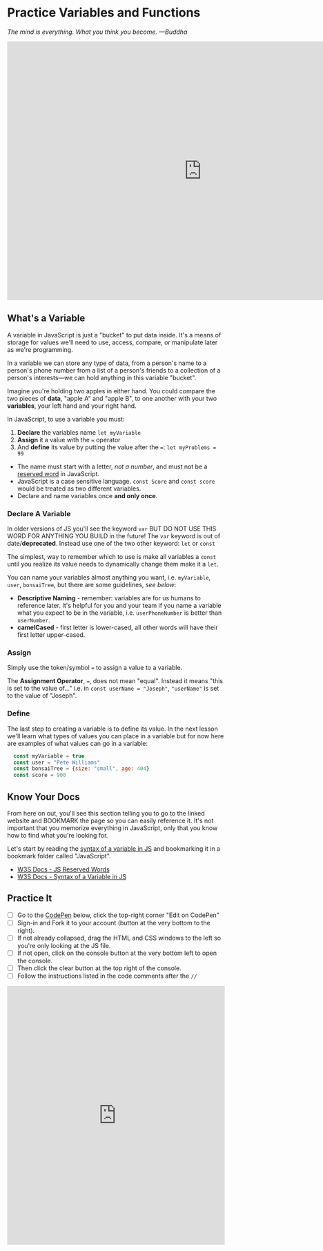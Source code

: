 # Practice Variables and Functions

*The mind is everything. What you think you become. —Buddha*

<iframe src="https://player.vimeo.com/video/377416059" width="900" height="600" frameborder="0" allow="autoplay; fullscreen" allowfullscreen></iframe>

## What's a Variable

A variable in JavaScript is just a "bucket" to put data inside. It's a means of storage for values we'll need to use, access, compare, or manipulate later as we're programming.

In a variable we can store any type of data, from a person's name to a person's phone number from a list of a person's friends to a collection of a person's interests—we can hold anything in this variable "bucket".

Imagine you're holding two apples in either hand. You could compare the two pieces of **data**, "apple A" and "apple B", to one another with your two **variables**, your left hand and your right hand.

In JavaScript, to use a variable you must:

1. **Declare** the variables name `let myVariable`
2. **Assign** it a value with the `=` operator
3. And **define** its value by putting the value after the `=`: `let myProblems = 99`

* The name must start with a letter, *not a number*, and must not be a [reserved word](https://www.w3schools.com/js/js_reserved.asp) in JavaScript.
* JavaScript is a case sensitive language. `const Score` and `const score` would be treated as two different variables.
* Declare and name variables once **and only once**.

### Declare A Variable

In older versions of JS you'll see the keyword `var` BUT DO NOT USE THIS WORD FOR ANYTHING YOU BUILD in the future! The `var` keyword is out of date/**deprecated**. Instead use one of the two other keyword: `let` or `const`

The simplest, way to remember which to use is make all variables a `const` until you realize its value needs to dynamically change them make it a `let`.

You can name your variables almost anything you want, i.e. `myVariable`, `user`, `bonsaiTree`, but there are some guidelines, *see below*:

* **Descriptive Naming** - remember: variables are for us humans to reference later. It's helpful for you and your team if you name a variable what you expect to be in the variable, i.e. `userPhoneNumber` is better than `userNumber`.
* **camelCased** - first letter is lower-cased, all other words will have their first letter upper-cased.

### Assign

Simply use the token/symbol `=` to assign a value to a variable.

The **Assignment Operator**, `=`, does not mean "equal". Instead it means "this is set to the value of..." i.e. in `const userName = "Joseph"`, `"userName"` is set to the value of "Joseph".

### Define

The last step to creating a variable is to define its value. In the next lesson we'll learn what types of values you can place in a variable but for now here are examples of what values can go in a variable:

```javascript
  const myVariable = true
  const user = "Pete Williams"
  const bonsaiTree = {size: "small", age: 404}
  const score = 900
```

## Know Your Docs

From here on out, you'll see this section telling you to go to the linked website and BOOKMARK the page so you can easily reference it. It's not important that you memorize everything in JavaScript, only that you know how to find what you're looking for.

Let's start by reading the [syntax of a variable in JS](https://www.w3schools.com/js/js_syntax.asp) and bookmarking it in a bookmark folder called "JavaScript".

* [W3S Docs - JS Reserved Words](https://www.w3schools.com/js/js_reserved.asp)
* [W3S Docs - Syntax of a Variable in JS](https://www.w3schools.com/js/js_syntax.asp)

## Practice It

- [ ] Go to the [CodePen](https://codepen.io/austincoding/embed/eYmRdZB?height=265&theme-id=dark&default-tab=js,result) below, click the top-right corner "Edit on CodePen"
- [ ] Sign-in and Fork it to your account (button at the very bottom to the right).
- [ ] If not already collapsed, drag the HTML and CSS windows to the left so you're only looking at the JS file.
- [ ] If not open, click on the console button at the very bottom left to open the console.
- [ ] Then click the clear button at the top right of the console.
- [ ] Follow the instructions listed in the code comments after the `//`

<iframe height="600" style="width: 100%;" scrolling="no" title="Variable&amp;DataTypesPractice" src="https://codepen.io/austincoding/embed/eYmRdZB?height=265&theme-id=dark&default-tab=js,result" frameborder="no" allowtransparency="true" allowfullscreen="true" loading="lazy">
  See the Pen <a href='https://codepen.io/austincoding/pen/eYmRdZB'>Variable&amp;DataTypesPractice</a> by Austin Coding Academy
  (<a href='https://codepen.io/austincoding'>@austincoding</a>) on <a href='https://codepen.io'>CodePen</a>.
</iframe>
